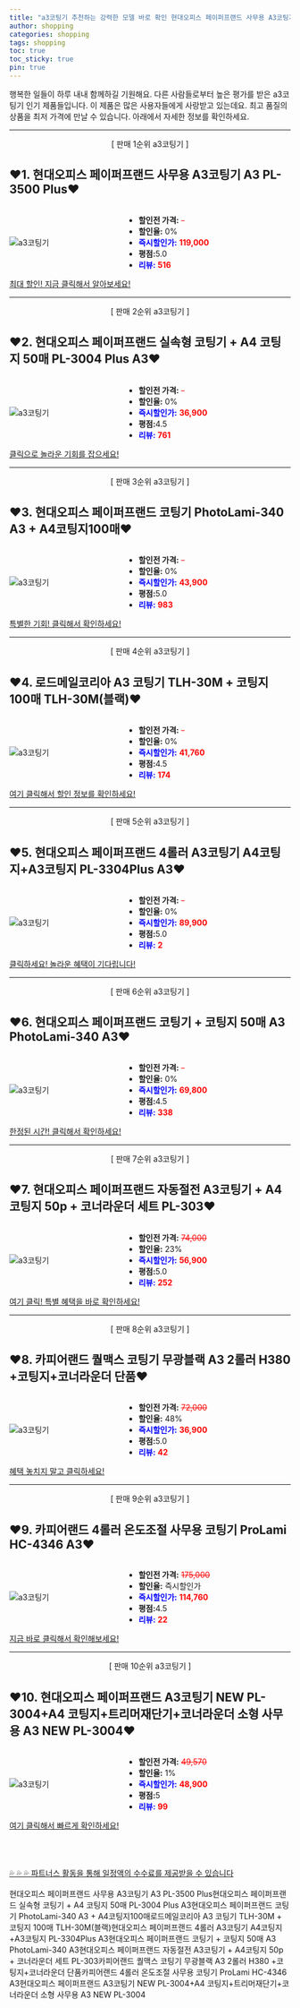 ```yaml
---
title: "a3코팅기 추천하는 강력한 모델 바로 확인 현대오피스 페이퍼프랜드 사무용 A3코팅기 A3"
author: shopping
categories: shopping
tags: shopping
toc: true
toc_sticky: true
pin: true
---
```

행복한 일들이 하루 내내 함께하길 기원해요. 다른 사람들로부터 높은 평가를 받은 a3코팅기 인기 제품들입니다. 이 제품은 많은 사용자들에게 사랑받고 있는데요. 최고 품질의 상품을 최저 가격에 만날 수 있습니다. 아래에서 자세한 정보를 확인하세요.

---
<p class="toplist" style="margin: 0 auto; display: block; width: fit-content;">[ 판매 1순위 a3코팅기 ]</p>

<h2><strong>❤️1. 현대오피스 페이퍼프랜드 사무용 A3코팅기 A3 PL-3500 Plus❤️</strong></h2>

<div style="display: flex; align-items: center;">
    <div style="flex: 0.4;">
        <img src="https://thumbnail10.coupangcdn.com/thumbnails/remote/230x230ex/image/retail/images/22023387127274-f7ecd08a-2c0a-47f0-b0d1-cf4f6d07a002.jpg" alt="a3코팅기" style="max-width: 100%;">
    </div>
    <div style="flex: 0.6; margin-left: 10px;">
        <ul>
            <li><strong>할인전 가격:</strong> <del style="color: red;">-</del></li>
            <li><strong>할인율:</strong> 0%</li>
            <li><span style='color:blue'><strong>즉시할인가:</strong></span> <span style='color:red'><strong>119,000</strong></span></li>
            <li><strong>평점:</strong>5.0</li>
            <li><span style='color:blue'><strong>리뷰:</strong></span> <span style='color:red'><strong>516</strong></span></li>
        </ul>
    </div>
</div>
<div class="center">
    <a href="https://selin100587001.github.io?lptag=AF9450613&subid=githubio&pageKey=7774204533&traceid=V0-153&itemId=20996237637&vendorItemId=71245618012" class="myButton">
        최대 할인! 지금 클릭해서 알아보세요!
    </a>
</div>


---
<p class="toplist" style="margin: 0 auto; display: block; width: fit-content;">[ 판매 2순위 a3코팅기 ]</p>

<h2><strong>❤️2. 현대오피스 페이퍼프랜드 실속형 코팅기 + A4 코팅지 50매 PL-3004 Plus A3❤️</strong></h2>

<div style="display: flex; align-items: center;">
    <div style="flex: 0.4;">
        <img src="https://thumbnail8.coupangcdn.com/thumbnails/remote/230x230ex/image/retail/images/1427916540026528-a46af4ad-936a-4480-8b09-1f0a3e03c26f.jpg" alt="a3코팅기" style="max-width: 100%;">
    </div>
    <div style="flex: 0.6; margin-left: 10px;">
        <ul>
            <li><strong>할인전 가격:</strong> <del style="color: red;">-</del></li>
            <li><strong>할인율:</strong> 0%</li>
            <li><span style='color:blue'><strong>즉시할인가:</strong></span> <span style='color:red'><strong>36,900</strong></span></li>
            <li><strong>평점:</strong>4.5</li>
            <li><span style='color:blue'><strong>리뷰:</strong></span> <span style='color:red'><strong>761</strong></span></li>
        </ul>
    </div>
</div>
<div class="center">
    <a href="https://selin100587001.github.io?lptag=AF9450613&subid=githubio&pageKey=7300210875&traceid=V0-153&itemId=19223615218&vendorItemId=74295014885" class="myButton">
        클릭으로 놀라운 기회를 잡으세요!
    </a>
</div>


---
<p class="toplist" style="margin: 0 auto; display: block; width: fit-content;">[ 판매 3순위 a3코팅기 ]</p>

<h2><strong>❤️3. 현대오피스 페이퍼프랜드 코팅기 PhotoLami-340 A3 + A4코팅지100매❤️</strong></h2>

<div style="display: flex; align-items: center;">
    <div style="flex: 0.4;">
        <img src="https://thumbnail8.coupangcdn.com/thumbnails/remote/230x230ex/image/retail/images/979325339171014-a735dccb-7d8b-4e9c-ba01-0092e87d3ab4.jpg" alt="a3코팅기" style="max-width: 100%;">
    </div>
    <div style="flex: 0.6; margin-left: 10px;">
        <ul>
            <li><strong>할인전 가격:</strong> <del style="color: red;">-</del></li>
            <li><strong>할인율:</strong> 0%</li>
            <li><span style='color:blue'><strong>즉시할인가:</strong></span> <span style='color:red'><strong>43,900</strong></span></li>
            <li><strong>평점:</strong>5.0</li>
            <li><span style='color:blue'><strong>리뷰:</strong></span> <span style='color:red'><strong>983</strong></span></li>
        </ul>
    </div>
</div>
<div class="center">
    <a href="https://selin100587001.github.io?lptag=AF9450613&subid=githubio&pageKey=5055092388&traceid=V0-153&itemId=6822188858&vendorItemId=74114829262" class="myButton">
        특별한 기회! 클릭해서 확인하세요!
    </a>
</div>


---
<p class="toplist" style="margin: 0 auto; display: block; width: fit-content;">[ 판매 4순위 a3코팅기 ]</p>

<h2><strong>❤️4. 로드메일코리아 A3 코팅기 TLH-30M + 코팅지 100매 TLH-30M(블랙)❤️</strong></h2>

<div style="display: flex; align-items: center;">
    <div style="flex: 0.4;">
        <img src="https://thumbnail6.coupangcdn.com/thumbnails/remote/230x230ex/image/retail/images/364315509144919-0e614705-2d0f-4755-a563-13a2f715e83c.jpg" alt="a3코팅기" style="max-width: 100%;">
    </div>
    <div style="flex: 0.6; margin-left: 10px;">
        <ul>
            <li><strong>할인전 가격:</strong> <del style="color: red;">-</del></li>
            <li><strong>할인율:</strong> 0%</li>
            <li><span style='color:blue'><strong>즉시할인가:</strong></span> <span style='color:red'><strong>41,760</strong></span></li>
            <li><strong>평점:</strong>4.5</li>
            <li><span style='color:blue'><strong>리뷰:</strong></span> <span style='color:red'><strong>174</strong></span></li>
        </ul>
    </div>
</div>
<div class="center">
    <a href="https://selin100587001.github.io?lptag=AF9450613&subid=githubio&pageKey=5884643939&traceid=V0-153&itemId=10330421189&vendorItemId=77612644524" class="myButton">
        여기 클릭해서 할인 정보를 확인하세요!
    </a>
</div>


---
<p class="toplist" style="margin: 0 auto; display: block; width: fit-content;">[ 판매 5순위 a3코팅기 ]</p>

<h2><strong>❤️5. 현대오피스 페이퍼프랜드 4롤러 A3코팅기 A4코팅지+A3코팅지 PL-3304Plus A3❤️</strong></h2>

<div style="display: flex; align-items: center;">
    <div style="flex: 0.4;">
        <img src="https://thumbnail7.coupangcdn.com/thumbnails/remote/230x230ex/image/retail/images/588972070377218-f40c6b49-6f87-4f64-8b07-078b051a63ac.jpg" alt="a3코팅기" style="max-width: 100%;">
    </div>
    <div style="flex: 0.6; margin-left: 10px;">
        <ul>
            <li><strong>할인전 가격:</strong> <del style="color: red;">-</del></li>
            <li><strong>할인율:</strong> 0%</li>
            <li><span style='color:blue'><strong>즉시할인가:</strong></span> <span style='color:red'><strong>89,900</strong></span></li>
            <li><strong>평점:</strong>5.0</li>
            <li><span style='color:blue'><strong>리뷰:</strong></span> <span style='color:red'><strong>2</strong></span></li>
        </ul>
    </div>
</div>
<div class="center">
    <a href="https://selin100587001.github.io?lptag=AF9450613&subid=githubio&pageKey=6981419604&traceid=V0-153&itemId=17055205614&vendorItemId=87795063877" class="myButton">
        클릭하세요! 놀라운 혜택이 기다립니다!
    </a>
</div>


---
<p class="toplist" style="margin: 0 auto; display: block; width: fit-content;">[ 판매 6순위 a3코팅기 ]</p>

<h2><strong>❤️6. 현대오피스 페이퍼프랜드 코팅기 + 코팅지 50매 A3 PhotoLami-340 A3❤️</strong></h2>

<div style="display: flex; align-items: center;">
    <div style="flex: 0.4;">
        <img src="https://thumbnail10.coupangcdn.com/thumbnails/remote/230x230ex/image/vendor_inventory/35ba/e87b09d3257abc7062024cf50f1610b14a3d04e5d63a4a30036b2d679c8e.jpg" alt="a3코팅기" style="max-width: 100%;">
    </div>
    <div style="flex: 0.6; margin-left: 10px;">
        <ul>
            <li><strong>할인전 가격:</strong> <del style="color: red;">-</del></li>
            <li><strong>할인율:</strong> 0%</li>
            <li><span style='color:blue'><strong>즉시할인가:</strong></span> <span style='color:red'><strong>69,800</strong></span></li>
            <li><strong>평점:</strong>4.5</li>
            <li><span style='color:blue'><strong>리뷰:</strong></span> <span style='color:red'><strong>338</strong></span></li>
        </ul>
    </div>
</div>
<div class="center">
    <a href="https://selin100587001.github.io?lptag=AF9450613&subid=githubio&pageKey=5227233428&traceid=V0-153&itemId=7348874718&vendorItemId=90546616536" class="myButton">
        한정된 시간! 클릭해서 확인하세요!
    </a>
</div>


---
<p class="toplist" style="margin: 0 auto; display: block; width: fit-content;">[ 판매 7순위 a3코팅기 ]</p>

<h2><strong>❤️7. 현대오피스 페이퍼프랜드 자동절전 A3코팅기 + A4코팅지 50p + 코너라운더 세트 PL-303❤️</strong></h2>

<div style="display: flex; align-items: center;">
    <div style="flex: 0.4;">
        <img src="https://thumbnail10.coupangcdn.com/thumbnails/remote/230x230ex/image/retail/images/8856926127681005-a8012fc3-e9c5-4f6c-9b7d-d89053cf157d.jpg" alt="a3코팅기" style="max-width: 100%;">
    </div>
    <div style="flex: 0.6; margin-left: 10px;">
        <ul>
            <li><strong>할인전 가격:</strong> <del style="color: red;">74,000</del></li>
            <li><strong>할인율:</strong> 23%</li>
            <li><span style='color:blue'><strong>즉시할인가:</strong></span> <span style='color:red'><strong>56,900</strong></span></li>
            <li><strong>평점:</strong>5.0</li>
            <li><span style='color:blue'><strong>리뷰:</strong></span> <span style='color:red'><strong>252</strong></span></li>
        </ul>
    </div>
</div>
<div class="center">
    <a href="https://selin100587001.github.io?lptag=AF9450613&subid=githubio&pageKey=6758543289&traceid=V0-153&itemId=16024715158&vendorItemId=79316780198" class="myButton">
        여기 클릭! 특별 혜택을 바로 확인하세요!
    </a>
</div>


---
<p class="toplist" style="margin: 0 auto; display: block; width: fit-content;">[ 판매 8순위 a3코팅기 ]</p>

<h2><strong>❤️8. 카피어랜드 퀄맥스 코팅기 무광블랙 A3 2롤러 H380 +코팅지+코너라운더 단품❤️</strong></h2>

<div style="display: flex; align-items: center;">
    <div style="flex: 0.4;">
        <img src="https://thumbnail6.coupangcdn.com/thumbnails/remote/230x230ex/image/vendor_inventory/fc06/b9896bf336e6f8fe8323a1b947ef0cfced006c933fd4bcab7c61d03e6e3c.jpg" alt="a3코팅기" style="max-width: 100%;">
    </div>
    <div style="flex: 0.6; margin-left: 10px;">
        <ul>
            <li><strong>할인전 가격:</strong> <del style="color: red;">72,000</del></li>
            <li><strong>할인율:</strong> 48%</li>
            <li><span style='color:blue'><strong>즉시할인가:</strong></span> <span style='color:red'><strong>36,900</strong></span></li>
            <li><strong>평점:</strong>5.0</li>
            <li><span style='color:blue'><strong>리뷰:</strong></span> <span style='color:red'><strong>42</strong></span></li>
        </ul>
    </div>
</div>
<div class="center">
    <a href="https://selin100587001.github.io?lptag=AF9450613&subid=githubio&pageKey=6297664362&traceid=V0-153&itemId=13005080807&vendorItemId=86683211420" class="myButton">
        혜택 놓치지 말고 클릭하세요!
    </a>
</div>


---
<p class="toplist" style="margin: 0 auto; display: block; width: fit-content;">[ 판매 9순위 a3코팅기 ]</p>

<h2><strong>❤️9. 카피어랜드 4롤러 온도조절 사무용 코팅기 ProLami HC-4346 A3❤️</strong></h2>

<div style="display: flex; align-items: center;">
    <div style="flex: 0.4;">
        <img src="https://thumbnail6.coupangcdn.com/thumbnails/remote/230x230ex/image/retail/images/2020/07/23/9/2/a549dd29-ff7d-4c6f-95df-64d49404cf79.jpg" alt="a3코팅기" style="max-width: 100%;">
    </div>
    <div style="flex: 0.6; margin-left: 10px;">
        <ul>
            <li><strong>할인전 가격:</strong> <del style="color: red;">175,000</del></li>
            <li><strong>할인율:</strong> 즉시할인가</li>
            <li><span style='color:blue'><strong>즉시할인가:</strong></span> <span style='color:red'><strong>114,760</strong></span></li>
            <li><strong>평점:</strong>4.5</li>
            <li><span style='color:blue'><strong>리뷰:</strong></span> <span style='color:red'><strong>22</strong></span></li>
        </ul>
    </div>
</div>
<div class="center">
    <a href="https://selin100587001.github.io?lptag=AF9450613&subid=githubio&pageKey=1930538906&traceid=V0-153&itemId=3277285170&vendorItemId=71264278765" class="myButton">
        지금 바로 클릭해서 확인해보세요!
    </a>
</div>


---
<p class="toplist" style="margin: 0 auto; display: block; width: fit-content;">[ 판매 10순위 a3코팅기 ]</p>

<h2><strong>❤️10. 현대오피스 페이퍼프랜드 A3코팅기 NEW PL-3004+A4 코팅지+트리머재단기+코너라운더 소형 사무용 A3 NEW PL-3004❤️</strong></h2>

<div style="display: flex; align-items: center;">
    <div style="flex: 0.4;">
        <img src="https://thumbnail8.coupangcdn.com/thumbnails/remote/230x230ex/image/retail/images/107016260603762-1b6e7de2-b3b6-47bf-aa85-095419295779.jpg" alt="a3코팅기" style="max-width: 100%;">
    </div>
    <div style="flex: 0.6; margin-left: 10px;">
        <ul>
            <li><strong>할인전 가격:</strong> <del style="color: red;">49,570</del></li>
            <li><strong>할인율:</strong> 1%</li>
            <li><span style='color:blue'><strong>즉시할인가:</strong></span> <span style='color:red'><strong>48,900</strong></span></li>
            <li><strong>평점:</strong>5</li>
            <li><span style='color:blue'><strong>리뷰:</strong></span> <span style='color:red'><strong>99</strong></span></li>
        </ul>
    </div>
</div>
<div class="center">
    <a href="https://selin100587001.github.io?lptag=AF9450613&subid=githubio&pageKey=8135348821&traceid=V0-153&itemId=23108617914&vendorItemId=90141881954" class="myButton">
        여기 클릭해서 빠르게 확인하세요!
    </a>
</div>

<br><br><br>[💦 💦 💦 파트너스 활동을 통해 일정액의 수수료를 제공받을 수 있습니다](https://link.coupang.com/a/bcpT2c)<br><br>현대오피스 페이퍼프랜드 사무용 A3코팅기 A3 PL-3500 Plus현대오피스 페이퍼프랜드 실속형 코팅기 + A4 코팅지 50매 PL-3004 Plus A3현대오피스 페이퍼프랜드 코팅기 PhotoLami-340 A3 + A4코팅지100매로드메일코리아 A3 코팅기 TLH-30M + 코팅지 100매 TLH-30M(블랙)현대오피스 페이퍼프랜드 4롤러 A3코팅기 A4코팅지+A3코팅지 PL-3304Plus A3현대오피스 페이퍼프랜드 코팅기 + 코팅지 50매 A3 PhotoLami-340 A3현대오피스 페이퍼프랜드 자동절전 A3코팅기 + A4코팅지 50p + 코너라운더 세트 PL-303카피어랜드 퀄맥스 코팅기 무광블랙 A3 2롤러 H380 +코팅지+코너라운더 단품카피어랜드 4롤러 온도조절 사무용 코팅기 ProLami HC-4346 A3현대오피스 페이퍼프랜드 A3코팅기 NEW PL-3004+A4 코팅지+트리머재단기+코너라운더 소형 사무용 A3 NEW PL-3004
